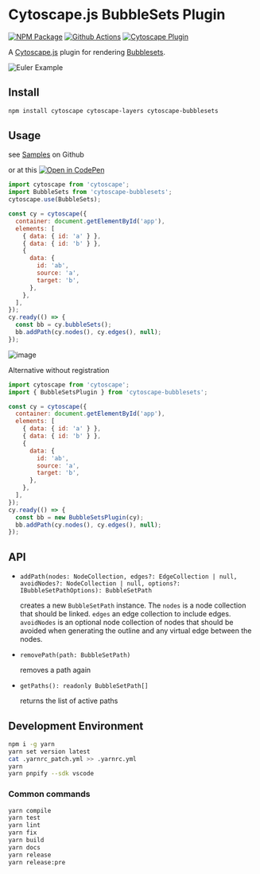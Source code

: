 # Cytoscape.js BubbleSets Plugin

[![NPM Package][npm-image]][npm-url] [![Github Actions][github-actions-image]][github-actions-url] [![Cytoscape Plugin][cytoscape-image]][cytoscape-url]

A [Cytoscape.js](https://js.cytoscape.org) plugin for rendering [Bubblesets](https://github.com/upsetjs/bubblesets-js).

![Euler Example](https://user-images.githubusercontent.com/4129778/83965199-249aef00-a8b2-11ea-866e-4b0207c7b446.png)

## Install

```sh
npm install cytoscape cytoscape-layers cytoscape-bubblesets
```

## Usage

see [Samples](./samples) on Github

or at this [![Open in CodePen][codepen]](https://codepen.io/sgratzl/pen/RwQdBLY)

```js
import cytoscape from 'cytoscape';
import BubbleSets from 'cytoscape-bubblesets';
cytoscape.use(BubbleSets);

const cy = cytoscape({
  container: document.getElementById('app'),
  elements: [
    { data: { id: 'a' } },
    { data: { id: 'b' } },
    {
      data: {
        id: 'ab',
        source: 'a',
        target: 'b',
      },
    },
  ],
});
cy.ready(() => {
  const bb = cy.bubbleSets();
  bb.addPath(cy.nodes(), cy.edges(), null);
});
```

![image](https://user-images.githubusercontent.com/4129778/83965802-8cebcf80-a8b6-11ea-9481-1744521fe8a1.png)

Alternative without registration

```js
import cytoscape from 'cytoscape';
import { BubbleSetsPlugin } from 'cytoscape-bubblesets';

const cy = cytoscape({
  container: document.getElementById('app'),
  elements: [
    { data: { id: 'a' } },
    { data: { id: 'b' } },
    {
      data: {
        id: 'ab',
        source: 'a',
        target: 'b',
      },
    },
  ],
});
cy.ready(() => {
  const bb = new BubbleSetsPlugin(cy);
  bb.addPath(cy.nodes(), cy.edges(), null);
});
```

## API

- `addPath(nodes: NodeCollection, edges?: EdgeCollection | null, avoidNodes?: NodeCollection | null, options?: IBubbleSetPathOptions): BubbleSetPath`

  creates a new `BubbleSetPath` instance. The `nodes` is a node collection that should be linked. `edges` an edge collection to include edges. `avoidNodes` is an optional node collection of nodes that should be avoided when generating the outline and any virtual edge between the nodes.

- `removePath(path: BubbleSetPath)`

  removes a path again

- `getPaths(): readonly BubbleSetPath[]`

  returns the list of active paths

## Development Environment

```sh
npm i -g yarn
yarn set version latest
cat .yarnrc_patch.yml >> .yarnrc.yml
yarn
yarn pnpify --sdk vscode
```

### Common commands

```sh
yarn compile
yarn test
yarn lint
yarn fix
yarn build
yarn docs
yarn release
yarn release:pre
```

[npm-image]: https://badge.fury.io/js/cytoscape-bubblesets.svg
[npm-url]: https://npmjs.org/package/cytoscape-bubblesets
[github-actions-image]: https://github.com/upsetjs/cytoscape.js-bubblesets/workflows/ci/badge.svg
[github-actions-url]: https://github.com/upsetjs/cytoscape.js-bubblesets/actions
[cytoscape-image]: https://img.shields.io/badge/Cytoscape-plugin-yellow
[cytoscape-url]: https://js.cytoscape.org/#extensions/ui-extensions
[codepen]: https://img.shields.io/badge/CodePen-open-blue?logo=codepen

